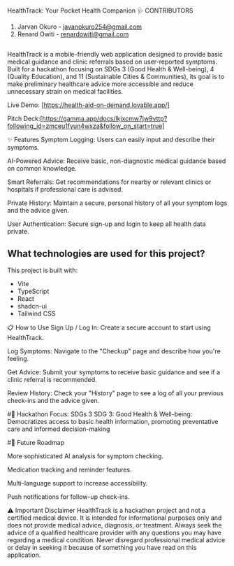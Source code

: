 HealthTrack: Your Pocket Health Companion 🩺
CONTRIBUTORS
1. Jarvan Okuro - javanokuro254@gmail.com
2. Renard Owiti - renardowiti@gmail.com

##
HealthTrack is a mobile-friendly web application designed to provide basic medical guidance and clinic referrals based on user-reported symptoms. Built for a hackathon focusing on SDGs 3 (Good Health & Well-being), 4 (Quality Education), and 11 (Sustainable Cities & Communities), its goal is to make preliminary healthcare advice more accessible and reduce unnecessary strain on medical facilities.

Live Demo: [https://health-aid-on-demand.lovable.app/]

Pitch Deck:[https://gamma.app/docs/lkjxcmw7jw9vttp?following_id=zmceu1fyun4wxza&follow_on_start=true]

✨ Features Symptom Logging: Users can easily input and describe their symptoms.

AI-Powered Advice: Receive basic, non-diagnostic medical guidance based on common knowledge.

Smart Referrals: Get recommendations for nearby or relevant clinics or hospitals if professional care is advised.

Private History: Maintain a secure, personal history of all your symptom logs and the advice given.

User Authentication: Secure sign-up and login to keep all health data private.

## What technologies are used for this project?

This project is built with:

- Vite
- TypeScript
- React
- shadcn-ui
- Tailwind CSS

📋 How to Use Sign Up / Log In: Create a secure account to start using HealthTrack.

Log Symptoms: Navigate to the "Checkup" page and describe how you're feeling.

Get Advice: Submit your symptoms to receive basic guidance and see if a clinic referral is recommended.

Review History: Check your "History" page to see a log of all your previous check-ins and the advice given.

#🎯 Hackathon Focus: SDGs 3 SDG 3: Good Health & Well-being: Democratizes access to basic health information, promoting preventative care and informed decision-making

#🔮 Future Roadmap

More sophisticated AI analysis for symptom checking.

Medication tracking and reminder features.

Multi-language support to increase accessibility.

Push notifications for follow-up check-ins.

⚠️ Important Disclaimer HealthTrack is a hackathon project and not a certified medical device. It is intended for informational purposes only and does not provide medical advice, diagnosis, or treatment. Always seek the advice of a qualified healthcare provider with any questions you may have regarding a medical condition. Never disregard professional medical advice or delay in seeking it because of something you have read on this application.

